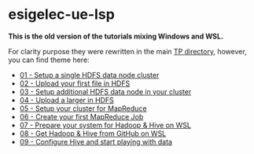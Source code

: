 # esigelec-ue-lsp

**This is the old version of the tutorials mixing Windows and WSL.**

For clarity purpose they were rewritten in the main [TP directory](), however, you can find theme here:

- [01 - Setup a single HDFS data node cluster](https://github.com/adadouche/esigelec-ue-lsp/blob/master/TP/xx%20-%20old%20version/01%20-%20Setup%20a%20single%20HDFS%20data%20node%20cluster.md)
- [02 - Upload your first file in HDFS](https://github.com/adadouche/esigelec-ue-lsp/blob/master/TP/xx%20-%20old%20version/02%20-%20Upload%20your%20first%20file%20in%20HDFS.md)
- [03 - Setup additional HDFS data node in your cluster](https://github.com/adadouche/esigelec-ue-lsp/blob/master/TP/xx%20-%20old%20version/03%20-%20Setup%20additional%20HDFS%20data%20node%20in%20your%20cluster.md)
- [04 - Upload a larger in HDFS](https://github.com/adadouche/esigelec-ue-lsp/blob/master/TP/xx%20-%20old%20version/04%20-%20Upload%20a%20larger%20in%20HDFS.md)
- [05 - Setup your cluster for MapReduce](https://github.com/adadouche/esigelec-ue-lsp/blob/master/TP/xx%20-%20old%20version/05%20-%20Setup%20your%20cluster%20for%20MapReduce.md)
- [06 - Create your first MapReduce Job](https://github.com/adadouche/esigelec-ue-lsp/blob/master/TP/xx%20-%20old%20version/06%20-%20Create%20your%20first%20MapReduce%20Job.md)
- [07 - Prepare your system for Hadoop & Hive on WSL](https://github.com/adadouche/esigelec-ue-lsp/blob/master/TP/xx%20-%20old%20version/07%20-%20Prepare%20your%20system%20for%20Hadoop%20%26%20Hive%20on%20WSL.md)
- [08 - Get Hadoop & Hive from GitHub on WSL](https://github.com/adadouche/esigelec-ue-lsp/blob/master/TP/xx%20-%20old%20version/08%20-%20Get%20Hadoop%20%26%20Hive%20from%20GitHub%20on%20WSL.md)
- [09 - Configure Hive and start playing with data](https://github.com/adadouche/esigelec-ue-lsp/blob/master/TP/xx%20-%20old%20version/09%20-%20Configure%20Hive%20and%20start%20playing%20with%20data.md)
